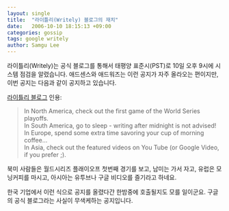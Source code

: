 ```yaml
---
layout: single
title:  "라이틀리(Writely) 블로그의 재치"
date:   2006-10-10 18:15:13 +09:00
categories: gossip
tags: google writely
author: Samgu Lee
---
```

라이틀리(Writely)는 공식 블로그를 통해서 태평양 표준시(PST)로 10일 오후 9시에 시스템 점검을 알렸습니다. 애드센스와 애드워즈는 이런 공지가 자주 올라오는 편이지만, 이번 공지는 다음과 같이 공지하고 있습니다.

[라이틀리 블로그](http://writely.blogspot.com/2006/10/scheduled-maintenance-for-october-10th.html) 인용:

> In North America, check out the first game of the World Series playoffs.  
> In South America, go to sleep - writing after midnight is not advised!  
> In Europe, spend some extra time savoring your cup of morning coffee...  
> In Asia, check out the featured videos on You Tube (or Google Video, if you prefer ;).

북미 사람들은 월드시리즈 플래이오프 첫번째 경기를 보고, 남미는 가서 자고, 유럽은 모닝커피를 마시고, 아시아는 유투브나 구글 비디오를 즐기라고 하네요.

한국 기업에서 이런 식으로 공지를 올렸다간 한밤중에 호출될지도 모를 일이군요. 구글의 공식 블로그라는 사실이 무색케하는 공지입니다.
